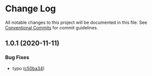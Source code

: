 # Change Log

All notable changes to this project will be documented in this file.
See [Conventional Commits](https://conventionalcommits.org) for commit guidelines.

## 1.0.1 (2020-11-11)


### Bug Fixes

* typo ([c50ba34](https://github.com/stastur/lerna-playground/commit/c50ba34c3cbaa405d85f336d72911887f1248d33))
